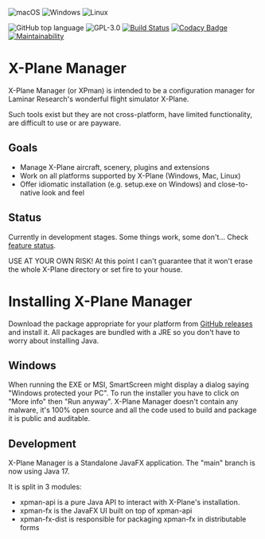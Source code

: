 ![macOS](https://img.shields.io/badge/mac%20os-000000?style=for-the-badge&logo=macos&logoColor=white)
![Windows](https://img.shields.io/badge/Windows-0078D6?style=for-the-badge&logo=windows&logoColor=white)
![Linux](https://img.shields.io/badge/Linux-FCC624?style=for-the-badge&logo=linux&logoColor=black)

![GitHub top language](https://img.shields.io/github/languages/top/ogerardin/xpman)
![GPL-3.0](https://img.shields.io/github/license/ogerardin/xpman)
[![Build Status](https://circleci.com/gh/ogerardin/xpman/tree/java11.svg?style=shield)](https://app.circleci.com/pipelines/github/ogerardin/xpman?branch=java11)
[![Codacy Badge](https://app.codacy.com/project/badge/Grade/fd86ae4c0e164762babd6bf8059c02e7)](https://www.codacy.com/gh/ogerardin/xpman/dashboard?utm_source=github.com&amp;utm_medium=referral&amp;utm_content=ogerardin/xpman&amp;utm_campaign=Badge_Grade)
[![Maintainability](https://api.codeclimate.com/v1/badges/5844bbd3cdb4db2c2f7b/maintainability)](https://codeclimate.com/github/ogerardin/xpman/maintainability)

# X-Plane Manager
X-Plane Manager (or XPman) is intended to be a configuration manager for Laminar Research's wonderful flight simulator X-Plane.

Such tools exist but they are not cross-platform, have limited functionality, are difficult to use or are payware.


## Goals 
- Manage X-Plane aircraft, scenery, plugins and extensions
- Work on all platforms supported by X-Plane (Windows, Mac, Linux)  
- Offer idiomatic installation (e.g. setup.exe on Windows) and close-to-native look and feel

## Status
Currently in development stages. Some things work, some don't... 
Check [feature status](https://github.com/ogerardin/xpman/blob/main/features.md).

USE AT YOUR OWN RISK! At this point I can't guarantee that it won't erase the whole X-Plane directory or set fire to your house.

# Installing X-Plane Manager
Download the package appropriate for your platform from [GitHub releases](https://github.com/ogerardin/xpman/releases) and install
it.
All packages are bundled with a JRE so you don't have to worry about installing Java.

## Windows
When running the EXE or MSI, SmartScreen might display a dialog saying "Windows protected your PC".
To run the installer you have to click on "More info" then "Run anyway". X-Plane Manager
doesn't contain any malware, it's 100% open source and all the code used to build and package it
is public and auditable.

## Development
X-Plane Manager is a Standalone JavaFX application. The "main" branch is now using Java 17. 

It is split in 3 modules:
- xpman-api is a pure Java API to interact with X-Plane's installation.
- xpman-fx is the JavaFX UI built on top of xpman-api
- xpman-fx-dist is responsible for packaging xpman-fx in distributable forms



